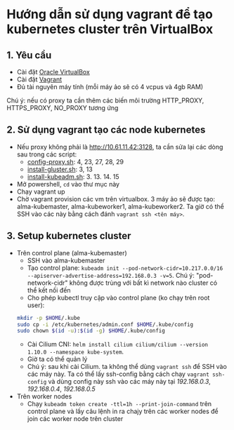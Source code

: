 # Hướng dẫn sử dụng vagrant để tạo kubernetes cluster trên VirtualBox

## 1. Yêu cầu
- Cài đặt [Oracle VirtualBox](https://www.virtualbox.org/)
- Cài đặt [Vagrant](https://www.vagrantup.com/downloads)
- Đủ tài nguyên máy tính (mỗi máy ảo sẽ có 4 vcpus và 4gb RAM)

Chú ý: nếu có proxy ta cần thêm các biến môi trường HTTP_PROXY, HTTPS_PROXY, NO_PROXY tương ứng

## 2. Sử dụng vagrant tạo các node kubernetes
- Nếu proxy không phải là http://10.61.11.42:3128, ta cần sửa lại các dòng sau trong các script:
  + [config-proxy.sh](./config-proxy.sh): 4, 23, 27, 28, 29
  + [install-gluster.sh](./install-gluster.sh): 3, 13
  + [install-kubeadm.sh](./install-kubeadm.sh): 3. 13. 14. 15
- Mở powershell, ```cd``` vào thư mục này
- Chạy vagrant up
- Chờ vagrant provision các vm trên virtualbox. 3 máy ảo sẽ được tạo: alma-kubemaster, alma-kubeworker1, alma-kubeworker2. Ta giờ có thể SSH vào các này bằng cách đánh `vagrant ssh <tên máy>`.

## 3. Setup kubernetes cluster
- Trên control plane (alma-kubemaster)
  + SSH vào alma-kubemaster
  + Tạo control plane: `kubeadm init --pod-network-cidr=10.217.0.0/16 --apiserver-advertise-address=192.168.0.3 -v=5`. Chú ý: "pod-network-cidr" không được trùng với bất kì network nào cluster có thể kết nối đến
  + Cho phép kubectl truy cập vào control plane (ko chạy trên root user):
  ```sh
  mkdir -p $HOME/.kube
  sudo cp -i /etc/kubernetes/admin.conf $HOME/.kube/config
  sudo chown $(id -u):$(id -g) $HOME/.kube/config
  ``` 
  + Cài Cilium CNI: `helm install cilium cilium/cilium --version 1.10.0 --namespace kube-system`.
  + Giờ ta có thể quản lý
  + Chú ý: sau khi cài Cilium. ta không thể dùng `vagrant ssh` để SSH vào các máy này. Ta có thể lấy ssh-config bằng cách chạy `vagrant ssh-config` và dùng config này ssh vào các máy này tại *192.168.0.3*, *192.168.0.4*, *192.168.0.5*
- Trên worker nodes
  + Chạy `kubeadm token create -ttl=1h --print-join-command` trên control plane và lấy câu lệnh in ra chajy trên các worker nodes để join các worker node trên cluster